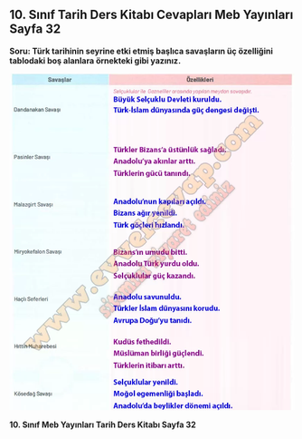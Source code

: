 ## 10. Sınıf Tarih Ders Kitabı Cevapları Meb Yayınları Sayfa 32

**Soru: Türk tarihinin seyrine etki etmiş başlıca savaşların üç özelliğini tablodaki boş alanlara örnekteki gibi yazınız.**

![](./image1.webp)

**10. Sınıf Meb Yayınları Tarih Ders Kitabı Sayfa 32**